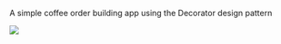 A simple coffee order building app using the Decorator design pattern

<img src="https://imgflip.com/gif/9kwq60.gif"/>
